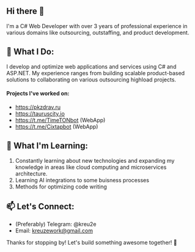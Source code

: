 ## Hi there 👋

I'm a C# Web Developer with over 3 years of professional experience in various domains like outsourcing, outstaffing, and product development.

## 💼 What I Do:
I develop and optimize web applications and services using C# and ASP.NET. My experience ranges from building scalable product-based solutions to collaborating on various outsourcing highload projects. 
#### Projects I've worked on:
- https://pkzdrav.ru
- https://tauruscity.io
- https://t.me/TimeTONbot (WebApp)
- https://t.me/Cixtapbot (WebApp)

## 🌱 What I'm Learning:
1) Constantly learning about new technologies and expanding my knowledge in areas like cloud computing and microservices architecture.
2) Learning AI integrations to some buisness processes
3) Methods for optimizing code writing

## 📫 Let's Connect:
- (Preferably) Telegram: @kreu2e
- Email: kreuzework@gmail.com

Thanks for stopping by! Let's build something awesome together! 🚀
